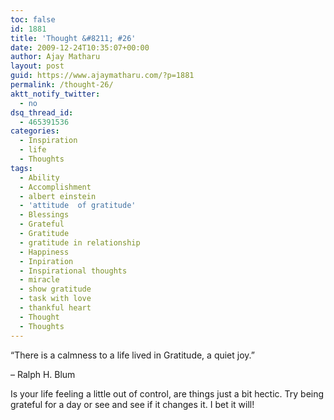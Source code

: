 ```yaml
---
toc: false
id: 1881
title: 'Thought &#8211; #26'
date: 2009-12-24T10:35:07+00:00
author: Ajay Matharu
layout: post
guid: https://www.ajaymatharu.com/?p=1881
permalink: /thought-26/
aktt_notify_twitter:
  - no
dsq_thread_id:
  - 465391536
categories:
  - Inspiration
  - life
  - Thoughts
tags:
  - Ability
  - Accomplishment
  - albert einstein
  - 'attitude  of gratitude'
  - Blessings
  - Grateful
  - Gratitude
  - gratitude in relationship
  - Happiness
  - Inpiration
  - Inspirational thoughts
  - miracle
  - show gratitude
  - task with love
  - thankful heart
  - Thought
  - Thoughts
---
```

&#8220;There is a calmness to a life lived in Gratitude, a quiet joy.&#8221;

&#8211; Ralph H. Blum

Is your life feeling a little out of control, are things just a bit hectic. Try being grateful for a day or see and see if it changes it. I bet it will!
